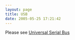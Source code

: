 ```yaml
---
layout: page
title: USB
date: 2005-05-25 17:21:42
---
```

Please see <a href="/wiki/universal_serial_bus.html" title="Universal Serial Bus">Universal Serial Bus</a>
